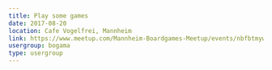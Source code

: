 ```yaml
---
title: Play some games
date: 2017-08-20
location: Cafe Vogelfrei, Mannheim
link: https://www.meetup.com/Mannheim-Boardgames-Meetup/events/nbfbtmywlbbc/
usergroup: bogama
type: usergroup
---
```

